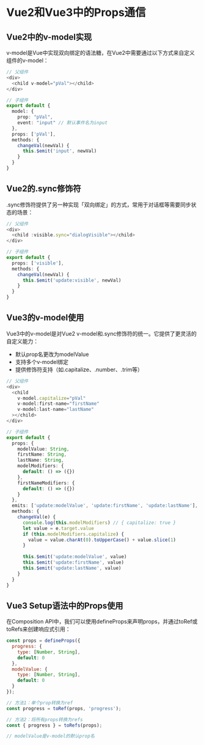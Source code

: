 # Vue2和Vue3中的Props通信

## Vue2中的v-model实现

v-model是Vue中实现双向绑定的语法糖，在Vue2中需要通过以下方式来自定义组件的v-model：

```typescript
// 父组件
<div>
  <child v-model="pVal"></child>
</div>

// 子组件
export default {
  model: {
    prop: "pVal",
    event: "input" // 默认事件名为input
  },
  props: ['pVal'],
  methods: {
    changeVal(newVal) {
      this.$emit('input', newVal)
    }
  }
}
```

## Vue2的.sync修饰符

.sync修饰符提供了另一种实现「双向绑定」的方式，常用于对话框等需要同步状态的场景：

```typescript
// 父组件
<div>
  <child :visible.sync="dialogVisible"></child>
</div>

// 子组件
export default {
  props: ['visible'],
  methods: {
    changeVal(newVal) {
      this.$emit('update:visible', newVal)
    }
  }
}
```

## Vue3的v-model使用

Vue3中的v-model是对Vue2 v-model和.sync修饰符的统一。它提供了更灵活的自定义能力：

- 默认prop名更改为modelValue
- 支持多个v-model绑定
- 提供修饰符支持（如.capitalize、.number、.trim等）

```typescript
// 父组件
<div>
  <child 
    v-model.capitalize="pVal" 
    v-model:first-name="firstName"
    v-model:last-name="lastName"
  ></child>
</div>

// 子组件
export default {
  props: {
    modelValue: String,
    firstName: String,
    lastName: String,
    modelModifiers: {
      default: () => ({})
    },
    firstNameModifiers: {
      default: () => ({})
    }
  },
  emits: ['update:modelValue', 'update:firstName', 'update:lastName'],
  methods: {
    changeVal(e) {
      console.log(this.modelModifiers) // { capitalize: true }
      let value = e.target.value
      if (this.modelModifiers.capitalize) {
        value = value.charAt(0).toUpperCase() + value.slice(1)
      }
      
      this.$emit('update:modelValue', value)
      this.$emit('update:firstName', value)
      this.$emit('update:lastName', value)
    }
  }
}
```

## Vue3 Setup语法中的Props使用

在Composition API中，我们可以使用defineProps来声明props，并通过toRef或toRefs来创建响应式引用：

```javascript
const props = defineProps({
  progress: {
    type: [Number, String],
    default: 0
  },
  modelValue: {
    type: [Number, String],
    default: 0
  }
});

// 方法1：单个prop转换为ref
const progress = toRef(props, 'progress');

// 方法2：将所有props转换为refs
const { progress } = toRefs(props);

// modelValue是v-model的默认prop名
```
